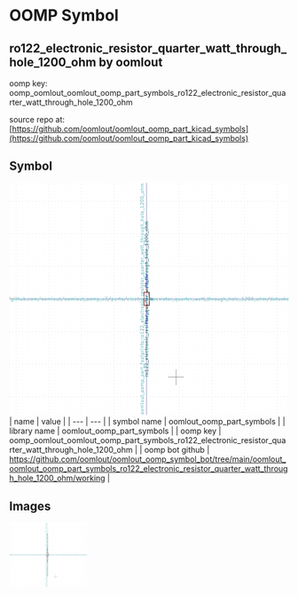 # OOMP Symbol  
## ro122_electronic_resistor_quarter_watt_through_hole_1200_ohm  by oomlout  
  
oomp key: oomp_oomlout_oomlout_oomp_part_symbols_ro122_electronic_resistor_quarter_watt_through_hole_1200_ohm  
  
source repo at: [https://github.com/oomlout/oomlout_oomp_part_kicad_symbols](https://github.com/oomlout/oomlout_oomp_part_kicad_symbols)  
## Symbol  
  
[![working.png](working_600.png)](working.png)  
| name | value | 
| --- | --- | 
| symbol name | oomlout_oomp_part_symbols | 
| library name | oomlout_oomp_part_symbols | 
| oomp key | oomp_oomlout_oomlout_oomp_part_symbols_ro122_electronic_resistor_quarter_watt_through_hole_1200_ohm | 
| oomp bot github | https://github.com/oomlout/oomlout_oomp_symbol_bot/tree/main/oomlout_oomlout_oomp_part_symbols_ro122_electronic_resistor_quarter_watt_through_hole_1200_ohm/working | 
## Images  
  
[![working.png](working_140.png)](working.png)  
